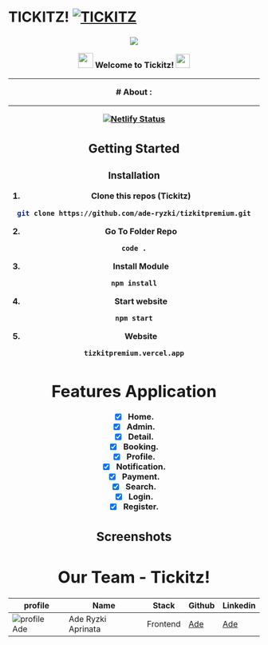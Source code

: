 # TICKITZ!  [![TICKITZ](https://awesome.re/badge-flat2.svg)](https://)
<h3 align="center">

![](https://capsule-render.vercel.app/api?type=waving&color=gradient&height=100&section=header)

<img src="https://camo.githubusercontent.com/5bbf8ca61ef5f92684489ace45ad6f45984fff87a621040c62b1fe31e3005ff9/687474703a2f2f692e696d6775722e636f6d2f436a34724d72532e676966" width="30">
  Welcome to Tickitz!
  <img src="https://media.giphy.com/media/hvRJCLFzcasrR4ia7z/giphy.gif" width="28">
  
---
<div align="center">
# About :
  
---
[![Netlify Status](https://img.shields.io/badge/Vercel-000000?style=for-the-badge&logo=vercel&logoColor=white)](https://tizkitpremium.vercel.app/)
## Getting Started
  
### Installation
  
1. Clone this repos (Tickitz)
```sh
git clone https://github.com/ade-ryzki/tizkitpremium.git
```
2. Go To Folder Repo
```sh
code .
```
3. Install Module
```sh
npm install
```
  
4. Start website
```sh
npm start
```
5. Website
```sh
tizkitpremium.vercel.app
```  
# Features Application
- [x] Home.
- [x] Admin.
- [x] Detail.
- [x] Booking.
- [x] Profile.
- [x] Notification.
- [x] Payment.
- [x] Search.
- [x] Login.
- [x] Register.
## Screenshots  

  
# Our Team - Tickitz!
 | profile | Name | Stack | Github | Linkedin |
 | ------- | ---- | ------ | ------ | -------- |
 | ![profile Ade][img-Ade] | Ade Ryzki Aprinata | Frontend | [Ade](https://github.com/ade-ryzki)|[Ade](https://www.linkedin.com/in/aderyzki/)
  
[img-Ade]: https://avatars.githubusercontent.com/u/95088271?v=4
